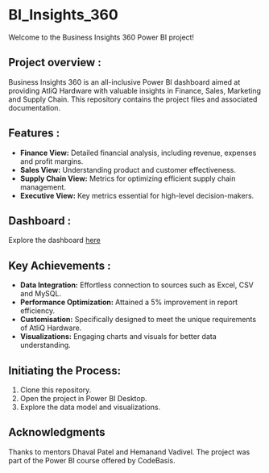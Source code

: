 # BI_Insights_360

Welcome to the Business Insights 360 Power BI project!

## Project overview :

Business Insights 360 is an all-inclusive Power BI dashboard aimed at providing AtliQ Hardware with valuable insights in Finance, Sales, Marketing and Supply Chain. This repository contains the project files and associated documentation.

## Features :

- **Finance View:** Detailed financial analysis, including revenue, expenses and profit margins.
- **Sales View:** Understanding product and customer effectiveness.
- **Supply Chain View:** Metrics for optimizing efficient supply chain management.
- **Executive View:** Key metrics essential for high-level decision-makers.

## Dashboard :
Explore the dashboard [here](https://app.powerbi.com/groups/me/reports/cfd1f333-b030-4d22-ba23-a04dc1281c51/3f82f9643a3e00e14d62?experience=power-bi)

## Key Achievements :
- **Data Integration:** Effortless connection to sources such as Excel, CSV and MySQL.
- **Performance Optimization:**  Attained a 5% improvement in report efficiency.
- **Customisation:** Specifically designed to meet the unique requirements of AtliQ Hardware.
- **Visualizations:** Engaging charts and visuals for better data understanding.

## Initiating the Process:
1. Clone this repository.
2. Open the project in Power BI Desktop.
3. Explore the data model and visualizations.

## Acknowledgments
Thanks to mentors Dhaval Patel and Hemanand Vadivel. The project was part of the Power BI course offered by CodeBasis.

